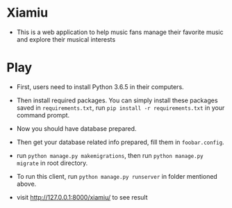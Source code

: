 # Xiamiu

- This is a web application to help music fans manage their favorite music and explore their musical interests

# Play

- First, users need to install Python 3.6.5 in their computers.

- Then install required packages. You can simply install these packages saved in `requirements.txt`, run `pip install -r requirements.txt` in your command prompt.

- Now you should have database prepared.

- Then get your database related info prepared, fill them in `foobar.config`.

- run `python manage.py makemigrations`, then run `python manage.py migrate` in root directory.

- To run this client, run `python manage.py runserver` in folder mentioned above.

- visit http://127.0.0.1:8000/xiamiu/ to see result